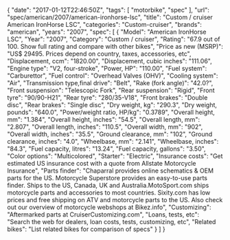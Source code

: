 {
    "date": "2017-01-12T22:46:50Z",
    "tags": [
        "motorbike",
        "spec"
    ],
    "url": "spec\/american\/2007\/american-ironhorse-lsc",
    "title": "Custom \/ cruiser American IronHorse LSC",
    "categories": "Custom-cruiser",
    "brands": "american",
    "years": "2007",
    "spec": [
        {
            "Model": "American IronHorse LSC",
            "Year": "2007",
            "Category": "Custom \/ cruiser",
            "Rating": "67.9 out of 100. Show full rating and compare with other bikes",
            "Price as new (MSRP)": "US$ 29495.   Prices depend on country, taxes, accessories, etc",
            "Displacement, ccm": "1820.00",
            "Displacement, cubic inches": "111.06",
            "Engine type": "V2, four-stroke",
            "Power, HP": "110.00",
            "Fuel system": "Carburettor",
            "Fuel control": "Overhead Valves (OHV)",
            "Cooling system": "Air",
            "Transmission type,final drive": "Belt",
            "Rake (fork angle)": "42.0?",
            "Front suspension": "Telescopic Fork",
            "Rear suspension": "Rigid",
            "Front tyre": "90\/90-H21",
            "Rear tyre": "280\/35-V18",
            "Front brakes": "Double disc",
            "Rear brakes": "Single disc",
            "Dry weight, kg": "290.3",
            "Dry weight, pounds": "640.0",
            "Power\/weight ratio, HP\/kg": "0.3789",
            "Overall height, mm": "1.384",
            "Overall height, inches": "54.5",
            "Overall length, mm": "2.807",
            "Overall length, inches": "110.5",
            "Overall width, mm": "902",
            "Overall width, inches": "35.5",
            "Ground clearance, mm": "102",
            "Ground clearance, inches": "4.0",
            "Wheelbase, mm": "2.141",
            "Wheelbase, inches": "84.3",
            "Fuel capacity, litres": "13.24",
            "Fuel capacity, gallons": "3.50",
            "Color options": "Multicolored",
            "Starter": "Electric",
            "Insurance costs": "Get estimated US insurance cost with a quote from Allstate Motorcycle Insurance",
            "Parts finder": "Chaparral provides online schematics & OEM parts for the US.   Motorcycle Superstore provides an easy-to-use parts finder. Ships to the US, Canada, UK and Australia.MotoSport.com ships motorcycle parts and accessories to most countries.    Sixity.com has low prices and free shipping on ATV and motorcycle parts to the US. Also check out our overview of motorcycle webshops at Bikez.info",
            "Customizing": "Aftermarked parts at CruiserCustomizing.com",
            "Loans, tests, etc": "Search the web for dealers, loan costs, tests, customizing, etc",
            "Related bikes": "List related bikes for comparison of specs"
        }
    ]
}